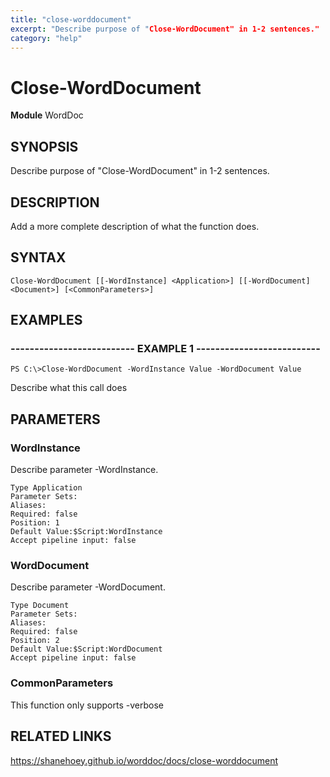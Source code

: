 ```yaml
---
title: "close-worddocument"
excerpt: "Describe purpose of "Close-WordDocument" in 1-2 sentences."
category: "help"
---
```


# Close-WordDocument
**Module** WordDoc

## SYNOPSIS
Describe purpose of "Close-WordDocument" in 1-2 sentences.

## DESCRIPTION
Add a more complete description of what the function does.

## SYNTAX

```
Close-WordDocument [[-WordInstance] <Application>] [[-WordDocument] <Document>] [<CommonParameters>]
```


## EXAMPLES

### -------------------------- EXAMPLE 1 --------------------------


```
PS C:\>Close-WordDocument -WordInstance Value -WordDocument Value
```

Describe what this call does


## PARAMETERS

### WordInstance

Describe parameter -WordInstance.

```
Type Application
Parameter Sets: 
Aliases: 
Required: false
Position: 1
Default Value:$Script:WordInstance
Accept pipeline input: false
```
### WordDocument

Describe parameter -WordDocument.

```
Type Document
Parameter Sets: 
Aliases: 
Required: false
Position: 2
Default Value:$Script:WordDocument
Accept pipeline input: false
```
### CommonParameters

This function only supports -verbose

## RELATED LINKS


https://shanehoey.github.io/worddoc/docs/close-worddocument
